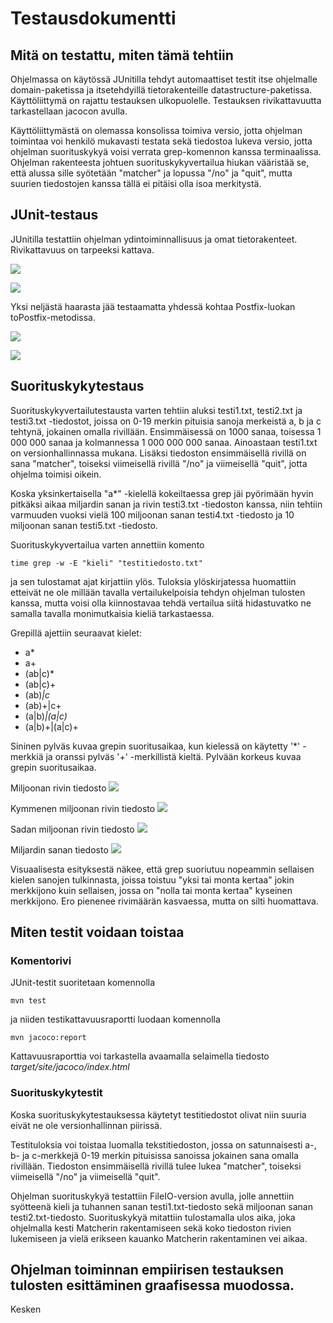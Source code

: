 # Testausdokumentti

## Mitä on testattu, miten tämä tehtiin

Ohjelmassa on käytössä JUnitilla tehdyt automaattiset testit itse ohjelmalle domain-paketissa ja itsetehdyillä tietorakenteille datastructure-paketissa. Käyttöliittymä on rajattu testauksen ulkopuolelle. Testauksen rivikattavuutta tarkastellaan jacocon avulla.

Käyttöliittymästä on olemassa konsolissa toimiva versio, jotta ohjelman toimintaa voi henkilö mukavasti testata sekä tiedostoa lukeva versio, jotta ohjelman suorituskykyä voisi verrata grep-komennon kanssa terminaalissa. Ohjelman rakenteesta johtuen suorituskykyvertailua hiukan vääristää se, että alussa sille syötetään "matcher" ja lopussa "/no" ja "quit", mutta suurien tiedostojen kanssa tällä ei pitäisi olla isoa merkitystä.

## JUnit-testaus

JUnitilla testattiin ohjelman ydintoiminnallisuus ja omat tietorakenteet. Rivikattavuus on tarpeeksi kattava.

![](https://github.com/strajama/regular-expression-engine/blob/master/documentation/kuvia/all.png)

![](https://github.com/strajama/regular-expression-engine/blob/master/documentation/kuvia/domain.png)

Yksi neljästä haarasta jää testaamatta yhdessä kohtaa Postfix-luokan toPostfix-metodissa.

![](https://github.com/strajama/regular-expression-engine/blob/master/documentation/kuvia/postfix.png)

![](https://github.com/strajama/regular-expression-engine/blob/master/documentation/kuvia/toPostfix.png)

## Suorituskykytestaus

Suorituskykyvertailutestausta varten tehtiin aluksi testi1.txt, testi2.txt ja testi3.txt -tiedostot, joissa on 0-19 merkin pituisia sanoja merkeistä a, b ja c tehtynä, jokainen omalla rivillään. Ensimmäisessä on 1000 sanaa, toisessa 1 000 000 sanaa ja kolmannessa 1 000 000 000 sanaa. Ainoastaan testi1.txt on versionhallinnassa mukana. Lisäksi tiedoston ensimmäisellä rivillä on sana "matcher", toiseksi viimeisellä rivillä "/no" ja viimeisellä "quit", jotta ohjelma toimisi oikein.

Koska yksinkertaisella "a*" -kielellä kokeiltaessa grep jäi pyörimään hyvin pitkäksi aikaa miljardin sanan ja rivin testi3.txt -tiedoston kanssa, niin tehtiin varmuuden vuoksi vielä 100 miljoonan sanan testi4.txt -tiedosto ja 10 miljoonan sanan testi5.txt -tiedosto.

Suorituskykyvertailua varten annettiin komento

```
time grep -w -E "kieli" "testitiedosto.txt"
```

ja sen tulostamat ajat kirjattiin ylös. Tuloksia ylöskirjatessa huomattiin etteivät ne ole millään tavalla vertailukelpoisia tehdyn ohjelman tulosten kanssa, mutta voisi olla kiinnostavaa tehdä vertailua siitä hidastuvatko ne samalla tavalla monimutkaisia kieliä tarkastaessa.

Grepillä ajettiin seuraavat kielet:
- a*
- a+
- (ab|c)*
- (ab|c)+
- (ab)*|c*
- (ab)+|c+
- (a|b)*|(a|c)*
- (a|b)+|(a|c)+

Sininen pylväs kuvaa grepin suoritusaikaa, kun kielessä on käytetty '*' -merkkiä ja oranssi pylväs '+' -merkillistä kieltä. Pylvään korkeus kuvaa grepin suoritusaikaa.

Miljoonan rivin tiedosto
![](https://github.com/strajama/regular-expression-engine/blob/master/documentation/kuvia/1000%20000.png)

Kymmenen miljoonan rivin tiedosto
![](https://github.com/strajama/regular-expression-engine/blob/master/documentation/kuvia/10%20000%20000.png)

Sadan miljoonan rivin tiedosto
![](https://github.com/strajama/regular-expression-engine/blob/master/documentation/kuvia/100%20000%20000.png)

Miljardin sanan tiedosto
![](https://github.com/strajama/regular-expression-engine/blob/master/documentation/kuvia/1000%20000%20000.png)

Visuaalisesta esityksestä näkee, että grep suoriutuu nopeammin sellaisen kielen sanojen tulkinnasta, joissa toistuu "yksi tai monta kertaa" jokin merkkijono kuin sellaisen, jossa on "nolla tai monta kertaa" kyseinen merkkijono. Ero pienenee rivimäärän kasvaessa, mutta on silti huomattava.

## Miten testit voidaan toistaa

### Komentorivi

JUnit-testit suoritetaan komennolla

```
mvn test
```

ja niiden testikattavuusraportti luodaan komennolla

```
mvn jacoco:report
```

Kattavuusraporttia voi tarkastella avaamalla selaimella tiedosto _target/site/jacoco/index.html_

### Suorituskykytestit

Koska suorituskykytestauksessa käytetyt testitiedostot olivat niin suuria eivät ne ole versionhallinnan piirissä. 

Testituloksia voi toistaa luomalla tekstitiedoston, jossa on satunnaisesti a-, b- ja c-merkkejä 0-19 merkin pituisissa sanoissa jokainen sana omalla rivillään. Tiedoston ensimmäisellä rivillä tulee lukea "matcher", toiseksi viimeisellä "/no" ja viimeisellä "quit".

Ohjelman suorituskykyä testattiin FileIO-version avulla, jolle annettiin syötteenä kieli ja tuhannen sanan testi1.txt-tiedosto sekä miljoonan sanan testi2.txt-tiedosto. Suorituskykyä mitattiin tulostamalla ulos aika, joka ohjelmalla kesti Matcherin rakentamiseen sekä koko tiedoston rivien lukemiseen ja vielä erikseen kauanko Matcherin rakentaminen vei aikaa.

## Ohjelman toiminnan empiirisen testauksen tulosten esittäminen graafisessa muodossa.

Kesken
